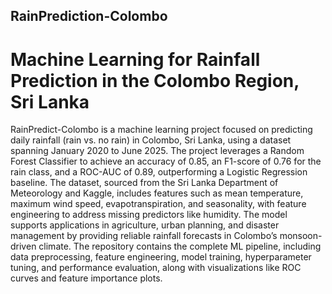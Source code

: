 ## RainPrediction-Colombo
# Machine Learning for Rainfall Prediction in the Colombo Region, Sri Lanka
RainPredict-Colombo is a machine learning project focused on predicting daily rainfall (rain vs. no rain) in Colombo, Sri Lanka, using a dataset spanning January 2020 to June 2025. The project leverages a Random Forest Classifier to achieve an accuracy of 0.85, an F1-score of 0.76 for the rain class, and a ROC-AUC of 0.89, outperforming a Logistic Regression baseline. The dataset, sourced from the Sri Lanka Department of Meteorology and Kaggle, includes features such as mean temperature, maximum wind speed, evapotranspiration, and seasonality, with feature engineering to address missing predictors like humidity. The model supports applications in agriculture, urban planning, and disaster management by providing reliable rainfall forecasts in Colombo’s monsoon-driven climate. The repository contains the complete ML pipeline, including data preprocessing, feature engineering, model training, hyperparameter tuning, and performance evaluation, along with visualizations like ROC curves and feature importance plots.
